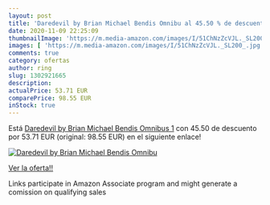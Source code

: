 ```yaml
---
layout: post
title: 'Daredevil by Brian Michael Bendis Omnibu al 45.50 % de descuento'
date: 2020-11-09 22:25:09
thumbnailImage: 'https://m.media-amazon.com/images/I/51ChNzZcVJL._SL200_.jpg'
images: [ 'https://m.media-amazon.com/images/I/51ChNzZcVJL._SL200_.jpg' ]
comments: true
category: ofertas
author: ring
slug: 1302921665
description:
actualPrice: 53.71 EUR
comparePrice: 98.55 EUR
inStock: true
---
```


Está [Daredevil by Brian Michael Bendis Omnibus 1](https://www.amazon.it/dp/1302921665/?tag=tolees00-21) con 45.50 de descuento por 53.71 EUR (original: 98.55 EUR) en el siguiente enlace!

[![Daredevil by Brian Michael Bendis Omnibu](https://m.media-amazon.com/images/I/51ChNzZcVJL._SL200_.jpg)](https://www.amazon.it/dp/1302921665/?tag=tolees00-21)

[Ver la oferta!!](https://www.amazon.it/dp/1302921665/?tag=tolees00-21)

Links participate in Amazon Associate program and might generate a comission on qualifying sales


